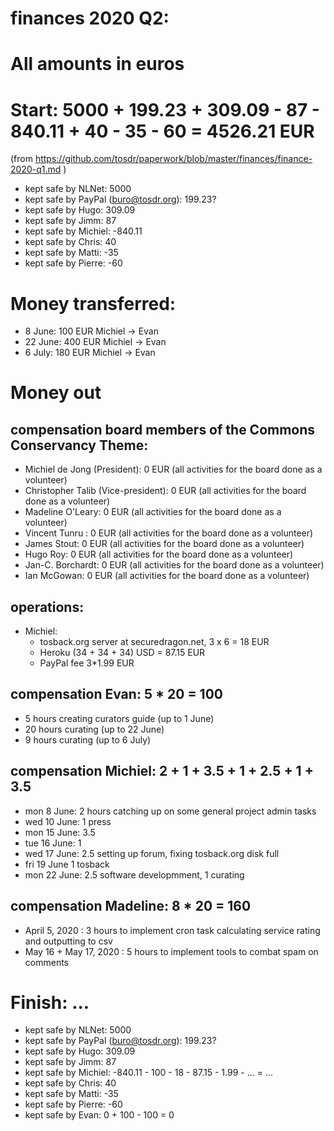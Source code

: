 # finances 2020 Q2:

# All amounts in euros
# Start: 5000 + 199.23 + 309.09 - 87 - 840.11 + 40 - 35 - 60 = 4526.21 EUR
(from https://github.com/tosdr/paperwork/blob/master/finances/finance-2020-q1.md )

* kept safe by NLNet: 5000
* kept safe by PayPal (buro@tosdr.org): 199.23?
* kept safe by Hugo: 309.09
* kept safe by Jimm: 87
* kept safe by Michiel: -840.11
* kept safe by Chris: 40
* kept safe by Matti: -35
* kept safe by Pierre: -60

# Money transferred:
* 8 June: 100 EUR Michiel -> Evan
* 22 June: 400 EUR Michiel -> Evan
* 6 July: 180 EUR Michiel -> Evan

# Money out

## compensation board members of the Commons Conservancy Theme:
  * Michiel de Jong (President):		0 EUR (all activities for the board done as a volunteer)
  * Christopher Talib (Vice-president):		0 EUR (all activities for the board done as a volunteer)
  * Madeline O'Leary:				0 EUR (all activities for the board done as a volunteer)
  * Vincent Tunru :				0 EUR (all activities for the board done as a volunteer)
  * James Stout:				0 EUR (all activities for the board done as a volunteer)
  * Hugo Roy:					0 EUR (all activities for the board done as a volunteer)
  * Jan-C. Borchardt:				0 EUR (all activities for the board done as a volunteer)
  * Ian McGowan:				0 EUR (all activities for the board done as a volunteer)

## operations:
  * Michiel:
    * tosback.org server at securedragon.net, 3 x 6 = 18 EUR
    * Heroku (34 + 34 + 34) USD = 87.15 EUR
    * PayPal fee 3*1.99 EUR

## compensation Evan: 5 * 20 = 100
  * 5 hours creating curators guide (up to 1 June)
  * 20 hours curating (up to 22 June)
  * 9 hours curating (up to 6 July)

## compensation Michiel: 2 + 1 + 3.5 + 1 + 2.5 + 1 + 3.5
  * mon 8 June: 2 hours catching up on some general project admin tasks
  * wed 10 June: 1 press
  * mon 15 June: 3.5
  * tue 16 June: 1
  * wed 17 June: 2.5 setting up forum, fixing tosback.org disk full
  * fri 19 June 1 tosback
  * mon 22 June: 2.5 software developmment, 1 curating
  
## compensation Madeline: 8 * 20 = 160
 * April 5, 2020 : 3 hours to implement cron task calculating service rating and outputting to csv
 * May 16 + May 17, 2020 : 5 hours to implement tools to combat spam on comments

# Finish: ...
* kept safe by NLNet: 5000
* kept safe by PayPal (buro@tosdr.org): 199.23?
* kept safe by Hugo: 309.09
* kept safe by Jimm: 87
* kept safe by Michiel: -840.11 - 100 - 18 - 87.15 - 1.99 - ... = ...
* kept safe by Chris: 40
* kept safe by Matti: -35
* kept safe by Pierre: -60
* kept safe by Evan: 0 + 100 - 100 = 0
